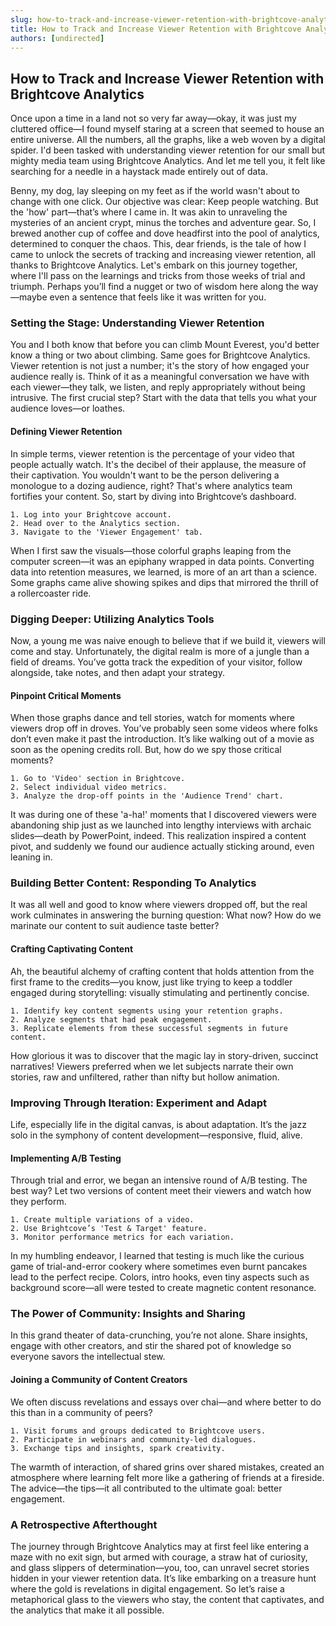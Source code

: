 ```yaml
---
slug: how-to-track-and-increase-viewer-retention-with-brightcove-analytics
title: How to Track and Increase Viewer Retention with Brightcove Analytics
authors: [undirected]
---
```



## How to Track and Increase Viewer Retention with Brightcove Analytics

Once upon a time in a land not so very far away—okay, it was just my cluttered office—I found myself staring at a screen that seemed to house an entire universe. All the numbers, all the graphs, like a web woven by a digital spider. I'd been tasked with understanding viewer retention for our small but mighty media team using Brightcove Analytics. And let me tell you, it felt like searching for a needle in a haystack made entirely out of data.

Benny, my dog, lay sleeping on my feet as if the world wasn't about to change with one click. Our objective was clear: Keep people watching. But the 'how' part—that’s where I came in. It was akin to unraveling the mysteries of an ancient crypt, minus the torches and adventure gear. So, I brewed another cup of coffee and dove headfirst into the pool of analytics, determined to conquer the chaos. This, dear friends, is the tale of how I came to unlock the secrets of tracking and increasing viewer retention, all thanks to Brightcove Analytics. Let's embark on this journey together, where I'll pass on the learnings and tricks from those weeks of trial and triumph. Perhaps you’ll find a nugget or two of wisdom here along the way—maybe even a sentence that feels like it was written for you.

### Setting the Stage: Understanding Viewer Retention

You and I both know that before you can climb Mount Everest, you'd better know a thing or two about climbing. Same goes for Brightcove Analytics. Viewer retention is not just a number; it's the story of how engaged your audience really is. Think of it as a meaningful conversation we have with each viewer—they talk, we listen, and reply appropriately without being intrusive. The first crucial step? Start with the data that tells you what your audience loves—or loathes. 

#### Defining Viewer Retention

In simple terms, viewer retention is the percentage of your video that people actually watch. It's the decibel of their applause, the measure of their captivation. You wouldn't want to be the person delivering a monologue to a dozing audience, right? That's where analytics team fortifies your content. So, start by diving into Brightcove’s dashboard. 

```plaintext
1. Log into your Brightcove account.
2. Head over to the Analytics section.
3. Navigate to the 'Viewer Engagement' tab.
```

When I first saw the visuals—those colorful graphs leaping from the computer screen—it was an epiphany wrapped in data points. Converting data into retention measures, we learned, is more of an art than a science. Some graphs came alive showing spikes and dips that mirrored the thrill of a rollercoaster ride.

### Digging Deeper: Utilizing Analytics Tools

Now, a young me was naive enough to believe that if we build it, viewers will come and stay. Unfortunately, the digital realm is more of a jungle than a field of dreams. You’ve gotta track the expedition of your visitor, follow alongside, take notes, and then adapt your strategy. 

#### Pinpoint Critical Moments

When those graphs dance and tell stories, watch for moments where viewers drop off in droves. You’ve probably seen some videos where folks don’t even make it past the introduction. It’s like walking out of a movie as soon as the opening credits roll. But, how do we spy those critical moments?

```plaintext
1. Go to 'Video' section in Brightcove.
2. Select individual video metrics.
3. Analyze the drop-off points in the 'Audience Trend' chart.
```

It was during one of these 'a-ha!' moments that I discovered viewers were abandoning ship just as we launched into lengthy interviews with archaic slides—death by PowerPoint, indeed. This realization inspired a content pivot, and suddenly we found our audience actually sticking around, even leaning in.

### Building Better Content: Responding To Analytics

It was all well and good to know where viewers dropped off, but the real work culminates in answering the burning question: What now? How do we marinate our content to suit audience taste better?

#### Crafting Captivating Content

Ah, the beautiful alchemy of crafting content that holds attention from the first frame to the credits—you know, just like trying to keep a toddler engaged during storytelling: visually stimulating and pertinently concise. 

```plaintext
1. Identify key content segments using your retention graphs.
2. Analyze segments that had peak engagement.
3. Replicate elements from these successful segments in future content.
```

How glorious it was to discover that the magic lay in story-driven, succinct narratives! Viewers preferred when we let subjects narrate their own stories, raw and unfiltered, rather than nifty but hollow animation.

### Improving Through Iteration: Experiment and Adapt

Life, especially life in the digital canvas, is about adaptation. It’s the jazz solo in the symphony of content development—responsive, fluid, alive.

#### Implementing A/B Testing

Through trial and error, we began an intensive round of A/B testing. The best way? Let two versions of content meet their viewers and watch how they perform.

```plaintext
1. Create multiple variations of a video.
2. Use Brightcove’s 'Test & Target' feature.
3. Monitor performance metrics for each variation.
```

In my humbling endeavor, I learned that testing is much like the curious game of trial-and-error cookery where sometimes even burnt pancakes lead to the perfect recipe. Colors, intro hooks, even tiny aspects such as background score—all were tested to create magnetic content resonance.

### The Power of Community: Insights and Sharing

In this grand theater of data-crunching, you’re not alone. Share insights, engage with other creators, and stir the shared pot of knowledge so everyone savors the intellectual stew.

#### Joining a Community of Content Creators

We often discuss revelations and essays over chai—and where better to do this than in a community of peers?

```plaintext
1. Visit forums and groups dedicated to Brightcove users.
2. Participate in webinars and community-led dialogues.
3. Exchange tips and insights, spark creativity.
```

The warmth of interaction, of shared grins over shared mistakes, created an atmosphere where learning felt more like a gathering of friends at a fireside. The advice—the tips—it all contributed to the ultimate goal: better engagement.

### A Retrospective Afterthought

The journey through Brightcove Analytics may at first feel like entering a maze with no exit sign, but armed with courage, a straw hat of curiosity, and glass slippers of determination—you, too, can unravel secret stories hidden in your viewer retention data. It’s like embarking on a treasure hunt where the gold is revelations in digital engagement. So let’s raise a metaphorical glass to the viewers who stay, the content that captivates, and the analytics that make it all possible.
